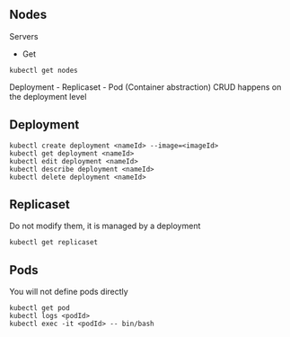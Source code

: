 ## Nodes
Servers
* Get 
```
kubectl get nodes
```

Deployment - Replicaset - Pod (Container abstraction)
CRUD happens on the deployment level

## Deployment
```
kubectl create deployment <nameId> --image=<imageId>
kubectl get deployment <nameId>
kubectl edit deployment <nameId>
kubectl describe deployment <nameId>
kubectl delete deployment <nameId>
```

## Replicaset
Do not modify them, it is managed by a deployment 
```
kubectl get replicaset
```
## Pods
You will not define pods directly
```
kubectl get pod
kubectl logs <podId>
kubectl exec -it <podId> -- bin/bash
```

